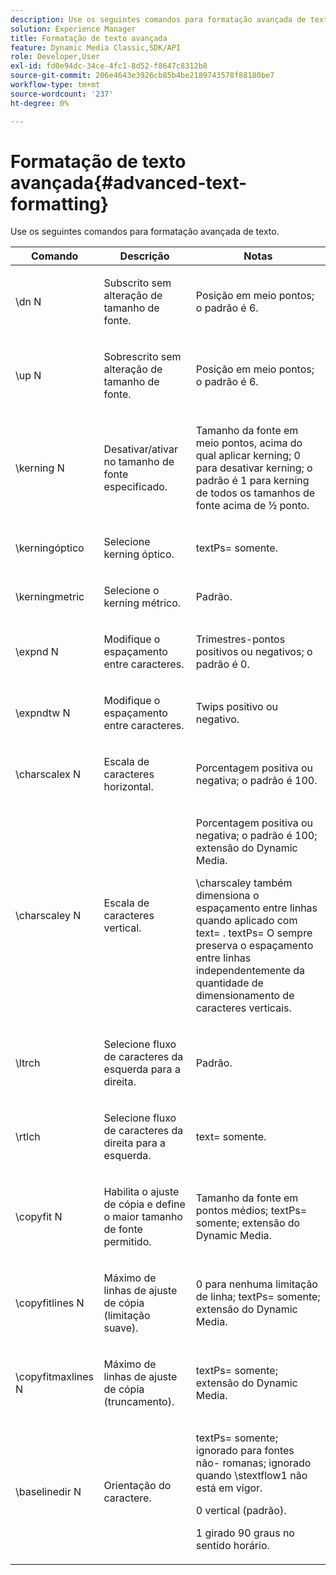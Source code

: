 ```yaml
---
description: Use os seguintes comandos para formatação avançada de texto.
solution: Experience Manager
title: Formatação de texto avançada
feature: Dynamic Media Classic,SDK/API
role: Developer,User
exl-id: fd0e94dc-34ce-4fc1-8d52-f8647c8312b8
source-git-commit: 206e4643e3926cb85b4be2189743578f88180be7
workflow-type: tm+mt
source-wordcount: '237'
ht-degree: 0%

---
```


# Formatação de texto avançada{#advanced-text-formatting}

Use os seguintes comandos para formatação avançada de texto.

<table id="table_43B2EB887C0F471BB60C23B570E7D3D2"> 
 <thead> 
  <tr> 
   <th class="entry"> Comando </th> 
   <th class="entry"> Descrição </th> 
   <th class="entry"> Notas </th> 
  </tr> 
 </thead>
 <tbody> 
  <tr> 
   <td> <span class="codeph"> \dn <span class="varname"> N </span> </span> </td> 
   <td> <p>Subscrito sem alteração de tamanho de fonte. </p> </td> 
   <td> <p>Posição em meio pontos; o padrão é 6. </p> </td> 
  </tr> 
  <tr> 
   <td> <span class="codeph"> \up <span class="varname"> N </span> </span> </td> 
   <td> <p>Sobrescrito sem alteração de tamanho de fonte. </p> </td> 
   <td> <p>Posição em meio pontos; o padrão é 6. </p> </td> 
  </tr> 
  <tr> 
   <td> <span class="codeph"> \kerning <span class="varname"> N </span> </span> </td> 
   <td> <p>Desativar/ativar no tamanho de fonte especificado. </p> </td> 
   <td> <p>Tamanho da fonte em meio pontos, acima do qual aplicar kerning; 0 para desativar kerning; o padrão é 1 para kerning de todos os tamanhos de fonte acima de ½ ponto. </p> </td> 
  </tr> 
  <tr> 
   <td> <span class="codeph"> \kerningóptico </span> </td> 
   <td> <p>Selecione kerning óptico. </p> </td> 
   <td> <p> <span class="codeph"> textPs= </span> somente. </p> </td> 
  </tr> 
  <tr> 
   <td> <span class="codeph"> \kerningmetric </span> </td> 
   <td> <p>Selecione o kerning métrico. </p> </td> 
   <td> <p>Padrão. </p> </td> 
  </tr> 
  <tr> 
   <td> <span class="codeph"> \expnd <span class="varname"> N </span> </span> </td> 
   <td> <p>Modifique o espaçamento entre caracteres. </p> </td> 
   <td> <p>Trimestres-pontos positivos ou negativos; o padrão é 0. </p> </td> 
  </tr> 
  <tr> 
   <td> <span class="codeph"> \expndtw <span class="varname"> N </span> </span> </td> 
   <td> <p>Modifique o espaçamento entre caracteres. </p> </td> 
   <td> <p>Twips positivo ou negativo. </p> </td> 
  </tr> 
  <tr> 
   <td> <span class="codeph"> \charscalex <span class="varname"> N </span> </span> </td> 
   <td> <p>Escala de caracteres horizontal. </p> </td> 
   <td> <p>Porcentagem positiva ou negativa; o padrão é 100. </p> </td> 
  </tr> 
  <tr> 
   <td> <span class="codeph"> \charscaley <span class="varname"> N </span> </span> </td> 
   <td> <p>Escala de caracteres vertical. </p> </td> 
   <td> <p>Porcentagem positiva ou negativa; o padrão é 100; extensão do Dynamic Media. </p> <p> <span class="codeph"> \charscaley </span> também dimensiona o espaçamento entre linhas quando aplicado com <span class="codeph"> text= </span>. <span class="codeph"> textPs= </span> O sempre preserva o espaçamento entre linhas independentemente da quantidade de dimensionamento de caracteres verticais. </p> </td> 
  </tr> 
  <tr> 
   <td> <span class="codeph"> \ltrch </span> </td> 
   <td> <p>Selecione fluxo de caracteres da esquerda para a direita. </p> </td> 
   <td> <p>Padrão. </p> </td> 
  </tr> 
  <tr> 
   <td> <span class="codeph"> \rtlch </span> </td> 
   <td> <p>Selecione fluxo de caracteres da direita para a esquerda. </p> </td> 
   <td> <p> <span class="codeph"> text= </span> somente. </p> </td> 
  </tr> 
  <tr> 
   <td> <span class="codeph"> \copyfit <span class="varname"> N </span> </span> </td> 
   <td> <p>Habilita o ajuste de cópia e define o maior tamanho de fonte permitido. </p> </td> 
   <td> <p>Tamanho da fonte em pontos médios; <span class="codeph"> textPs= </span> somente; extensão do Dynamic Media. </p> </td> 
  </tr> 
  <tr> 
   <td> <span class="codeph"> \copyfitlines <span class="varname"> N </span> </span> </td> 
   <td> <p>Máximo de linhas de ajuste de cópia (limitação suave). </p> </td> 
   <td> <p>0 para nenhuma limitação de linha; <span class="codeph"> textPs= </span> somente; extensão do Dynamic Media. </p> </td> 
  </tr> 
  <tr> 
   <td> <span class="codeph"> \copyfitmaxlines <span class="varname"> N </span> </span> </td> 
   <td> <p>Máximo de linhas de ajuste de cópia (truncamento). </p> </td> 
   <td> <p> <span class="codeph"> textPs= </span> somente; extensão do Dynamic Media. </p> </td> 
  </tr> 
  <tr> 
   <td> <span class="codeph"> \baselinedir <span class="varname"> N </span> </span> </td> 
   <td> <p>Orientação do caractere. </p> </td> 
   <td> <p> <span class="codeph"> textPs= </span> somente; ignorado para fontes não- romanas; ignorado quando <span class="codeph"> \stextflow1 </span> não está em vigor. </p> <p>0 vertical (padrão). </p> <p>1 girado 90 graus no sentido horário. </p> </td> 
  </tr> 
 </tbody> 
</table>
